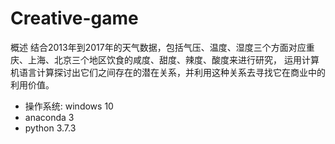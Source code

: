 # Creative-game

概述
结合2013年到2017年的天气数据，包括气压、温度、湿度三个方面对应重庆、上海、北京三个地区饮食的咸度、甜度、辣度、酸度来进行研究，
运用计算机语言计算探讨出它们之间存在的潜在关系，并利用这种关系去寻找它在商业中的利用价值。

* 操作系统: windows 10
* anaconda 3
* python 3.7.3
